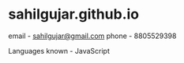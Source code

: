 # sahilgujar.github.io
email - sahilgujar@gmail.com
phone - 8805529398

Languages known - JavaScript

